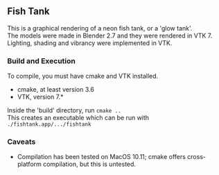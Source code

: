 ## Fish Tank  
This is a graphical rendering of a neon fish tank, or a 'glow tank'.  
The models were made in Blender 2.7 and they were rendered in VTK 7.  
Lighting, shading and vibrancy were implemented in VTK.  
### Build and Execution  
To compile, you must have cmake and VTK installed.  
- cmake, at least version 3.6  
- VTK, version 7.\*  

Inside the 'build' directory, run `cmake ..`  
This creates an executable which can be run with `./fishtank.app/.../fishtank`  
### Caveats  
- Compilation has been tested on MacOS 10.11; cmake offers cross-platform compilation, but this is untested.

